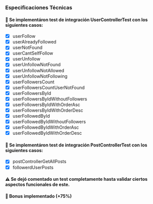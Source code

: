 ### Especificaciones Técnicas

#### 📝 Se implementáron test de integración UserControllerTest con los siguientes casos:
- [x] userFollow
- [x] userAlreadyFollowed
- [x] userNotFound
- [x] userCantSelfFollow
- [x] userUnfollow
- [x] userUnfollowNotFound
- [x] userUnfollowNotAllowed
- [x] userUnfollowNotFollowing
- [x] userFollowersCount
- [x] userFollowersCountUserNotFound
- [x] userFollowersById
- [x] userFollowersByIdWithoutFollowers
- [x] userFollowersByIdWithOrderAsc
- [x] userFollowersByIdWithOrderDesc
- [x] userFollowedById
- [x] userFollowedByIdWithoutFollowers
- [x] userFollowedByIdWithOrderAsc
- [x] userFollowedByIdWithOrderDesc

#### 📝 Se implementáron test de integración PostControllerTest con los siguientes casos:
- [x] postControllerGetAllPosts
- [x] followerdUserPosts

#### ⚠️ Se dejó comentado un test completamente hasta validar ciertos aspectos funcionales de este.

#### 🎁 Bonus implementado (+75%) 